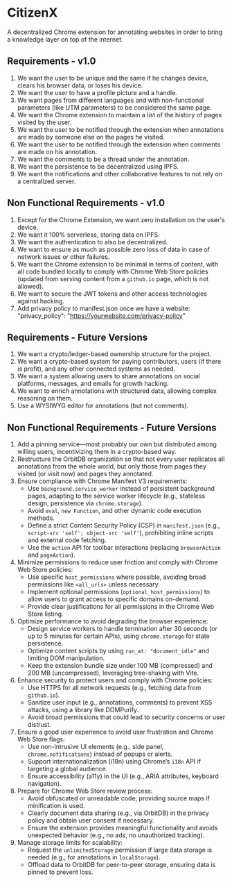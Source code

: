 # CitizenX

A decentralized Chrome extension for annotating websites in order to bring a knowledge layer on top of the internet.

## Requirements - v1.0
1. We want the user to be unique and the same if he changes device, clears his browser data, or loses his device.
2. We want the user to have a profile picture and a handle.
3. We want pages from different languages and with non-functional parameters (like UTM parameters) to be considered the same page.
4. We want the Chrome extension to maintain a list of the history of pages visited by the user.
5. We want the user to be notified through the extension when annotations are made by someone else on the pages he visited.
6. We want the user to be notified through the extension when comments are made on his annotation.
7. We want the comments to be a thread under the annotation.
8. We want the persistence to be decentralized using IPFS.
9. We want the notifications and other collaborative features to not rely on a centralized server.

## Non Functional Requirements - v1.0
1. Except for the Chrome Extension, we want zero installation on the user's device.
2. We want it 100% serverless, storing data on IPFS.
3. We want the authentication to also be decentralized.
4. We want to ensure as much as possible zero loss of data in case of network issues or other failures.
5. We want the Chrome extension to be minimal in terms of content, with all code bundled locally to comply with Chrome Web Store policies (updated from serving content from a `github.io` page, which is not allowed).
6. We want to secure the JWT tokens and other access technologies against hacking.
7. Add privacy policy to manifest.json once we have a website:   "privacy_policy": "https://yourwebsite.com/privacy-policy"


## Requirements - Future Versions
1. We want a crypto/ledger-based ownership structure for the project.
2. We want a crypto-based system for paying contributors, users (if there is profit), and any other connected systems as needed.
3. We want a system allowing users to share annotations on social platforms, messages, and emails for growth hacking.
4. We want to enrich annotations with structured data, allowing complex reasoning on them.
5. Use a WYSIWYG editor for annotations (but not comments).

## Non Functional Requirements - Future Versions
1. Add a pinning service—most probably our own but distributed among willing users, incentivizing them in a crypto-based way.
2. Restructure the OrbitDB organization so that not every user replicates all annotations from the whole world, but only those from pages they visited (or visit now) and pages they annotated.
3. Ensure compliance with Chrome Manifest V3 requirements:
    - Use `background.service_worker` instead of persistent background pages, adapting to the service worker lifecycle (e.g., stateless design, persistence via `chrome.storage`).
    - Avoid `eval`, `new Function`, and other dynamic code execution methods.
    - Define a strict Content Security Policy (CSP) in `manifest.json` (e.g., `script-src 'self'; object-src 'self'`), prohibiting inline scripts and external code fetching.
    - Use the `action` API for toolbar interactions (replacing `browserAction` and `pageAction`).
4. Minimize permissions to reduce user friction and comply with Chrome Web Store policies:
    - Use specific `host_permissions` where possible, avoiding broad permissions like `<all_urls>` unless necessary.
    - Implement optional permissions (`optional_host_permissions`) to allow users to grant access to specific domains on-demand.
    - Provide clear justifications for all permissions in the Chrome Web Store listing.
5. Optimize performance to avoid degrading the browser experience:
    - Design service workers to handle termination after 30 seconds (or up to 5 minutes for certain APIs), using `chrome.storage` for state persistence.
    - Optimize content scripts by using `run_at: "document_idle"` and limiting DOM manipulation.
    - Keep the extension bundle size under 100 MB (compressed) and 200 MB (uncompressed), leveraging tree-shaking with Vite.
6. Enhance security to protect users and comply with Chrome policies:
    - Use HTTPS for all network requests (e.g., fetching data from `github.io`).
    - Sanitize user input (e.g., annotations, comments) to prevent XSS attacks, using a library like DOMPurify.
    - Avoid broad permissions that could lead to security concerns or user distrust.
7. Ensure a good user experience to avoid user frustration and Chrome Web Store flags:
    - Use non-intrusive UI elements (e.g., side panel, `chrome.notifications`) instead of popups or alerts.
    - Support internationalization (i18n) using Chrome’s `i18n` API if targeting a global audience.
    - Ensure accessibility (a11y) in the UI (e.g., ARIA attributes, keyboard navigation).
8. Prepare for Chrome Web Store review process:
    - Avoid obfuscated or unreadable code, providing source maps if minification is used.
    - Clearly document data sharing (e.g., via OrbitDB) in the privacy policy and obtain user consent if necessary.
    - Ensure the extension provides meaningful functionality and avoids unexpected behavior (e.g., no ads, no unauthorized tracking).
9. Manage storage limits for scalability:
    - Request the `unlimitedStorage` permission if large data storage is needed (e.g., for annotations in `localStorage`).
    - Offload data to OrbitDB for peer-to-peer storage, ensuring data is pinned to prevent loss.